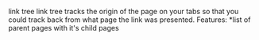 link tree
	link tree tracks the origin of the page on your tabs 
	so that you could track back from what page the link was presented.
Features:
	*list of parent pages with it's child pages